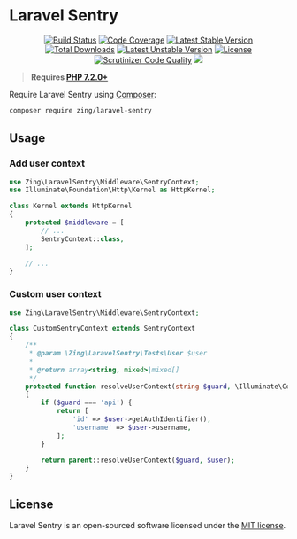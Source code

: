# Laravel Sentry

<p align="center">
<a href="https://github.com/zingimmick/laravel-sentry/actions"><img src="https://github.com/zingimmick/laravel-sentry/workflows/tests/badge.svg" alt="Build Status"></a>
<a href="https://codecov.io/gh/zingimmick/laravel-sentry"><img src="https://codecov.io/gh/zingimmick/laravel-sentry/branch/master/graph/badge.svg" alt="Code Coverage" /></a>
<a href="https://packagist.org/packages/zing/laravel-sentry"><img src="https://poser.pugx.org/zing/laravel-sentry/v/stable.svg" alt="Latest Stable Version"></a>
<a href="https://packagist.org/packages/zing/laravel-sentry"><img src="https://poser.pugx.org/zing/laravel-sentry/downloads" alt="Total Downloads"></a>
<a href="https://packagist.org/packages/zing/laravel-sentry"><img src="https://poser.pugx.org/zing/laravel-sentry/v/unstable.svg" alt="Latest Unstable Version"></a>
<a href="https://packagist.org/packages/zing/laravel-sentry"><img src="https://poser.pugx.org/zing/laravel-sentry/license" alt="License"></a>
<a href="https://scrutinizer-ci.com/g/zingimmick/laravel-sentry"><img src="https://scrutinizer-ci.com/g/zingimmick/laravel-sentry/badges/quality-score.png" alt="Scrutinizer Code Quality"></a>
<a href="https://codeclimate.com/github/zingimmick/laravel-sentry/maintainability"><img src="https://api.codeclimate.com/v1/badges/5a95a074bcd38fd38da0/maintainability" /></a>
</p>

> **Requires [PHP 7.2.0+](https://php.net/releases/)**

Require Laravel Sentry using [Composer](https://getcomposer.org):

```bash
composer require zing/laravel-sentry
```

## Usage

### Add user context

```php
use Zing\LaravelSentry\Middleware\SentryContext;
use Illuminate\Foundation\Http\Kernel as HttpKernel;

class Kernel extends HttpKernel
{
    protected $middleware = [
        // ...
        SentryContext::class,
    ];

    // ...
}
```

### Custom user context

```php
use Zing\LaravelSentry\Middleware\SentryContext;

class CustomSentryContext extends SentryContext
{
    /**
     * @param \Zing\LaravelSentry\Tests\User $user
     *
     * @return array<string, mixed>|mixed[]
     */
    protected function resolveUserContext(string $guard, \Illuminate\Contracts\Auth\Authenticatable $user): array
    {
        if ($guard === 'api') {
            return [
                'id' => $user->getAuthIdentifier(),
                'username' => $user->username,
            ];
        }

        return parent::resolveUserContext($guard, $user);
    }
}
```

## License

Laravel Sentry is an open-sourced software licensed under the [MIT license](LICENSE).
